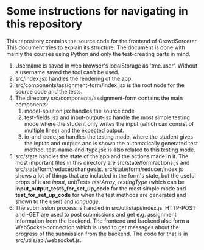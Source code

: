 # Some instructions for navigating in this repository

This repository contains the source code for the frontend of CrowdSorcerer. This document tries to explain its structure. The document is done with mainly the courses using Python and only the test-creating parts in mind.

1. Username is saved in web browser's localStorage as 'tmc.user'. Without a username saved the tool can't be used.
2. src/index.jsx handles the rendering of the app.
3. src/components/assignment-form/index.jsx is the root node for the source code and the tests.
4. The directory src/components/assignment-form contains the main components: 
    1. model-solution.jsx handles the source code
    2. test-fields.jsx and input-output-jsx handle the most simple testing mode where the student only writes the input (which can consist of multiple lines) and the expected output.
    3. io-and-code.jsx handles the testing mode, where the student gives the inputs and outputs and is shown the automatically generated test method. test-name-and-type.jsx is also related to this testing mode.
5. src/state handles the state of the app and the actions made in it. The most important files in this directory are src/state/form/actions.js and src/state/form/reducer/changes.js. src/state/form/reducer/index.js shows a lot of things that are included in the form's state, but the useful props of it are *input*, unitTests.*testArray*, *testingType* (which can be **input_output_tests_for_set_up_code** for the most simple mode and **test_for_set_up_code** for when the test methods are generated and shown to the user) and *language*.
6. The submission process is handled in src/utils/api/index.js. HTTP-POST and -GET are used to post submissions and get e.g. assignment information from the backend. The frontend and backend also form a WebSocket-connection which is used to get messages about the progress of the submission from the backend. The code for that is in src/utils/api/websocket.js.
